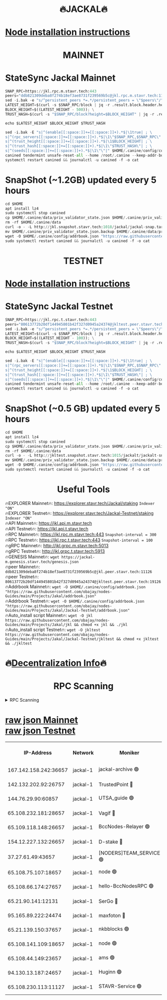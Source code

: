 <h1 align="center"> 🔥JACKAL🔥</h1>

[Node installation instructions](https://github.com/obajay/nodes-Guides/tree/main/Projects/Jakal)
=

<h1 align="center"> MAINNET</h1>

# StateSync Jackal Mainnet
```python
SNAP_RPC=https://jkl.rpc.m.stavr.tech:443
peers="ddb821309deba8f274b18ef3ae8731f239569b5c@jkl.rpc.m.stavr.tech:11126"
sed -i.bak -e "s/^persistent_peers *=.*/persistent_peers = \"$peers\"/" $HOME/.canine/config/config.toml
LATEST_HEIGHT=$(curl -s $SNAP_RPC/block | jq -r .result.block.header.height); \
BLOCK_HEIGHT=$((LATEST_HEIGHT - 500)); \
TRUST_HASH=$(curl -s "$SNAP_RPC/block?height=$BLOCK_HEIGHT" | jq -r .result.block_id.hash)

echo $LATEST_HEIGHT $BLOCK_HEIGHT $TRUST_HASH

sed -i.bak -E "s|^(enable[[:space:]]+=[[:space:]]+).*$|\1true| ; \
s|^(rpc_servers[[:space:]]+=[[:space:]]+).*$|\1\"$SNAP_RPC,$SNAP_RPC\"| ; \
s|^(trust_height[[:space:]]+=[[:space:]]+).*$|\1$BLOCK_HEIGHT| ; \
s|^(trust_hash[[:space:]]+=[[:space:]]+).*$|\1\"$TRUST_HASH\"| ; \
s|^(seeds[[:space:]]+=[[:space:]]+).*$|\1\"\"|" $HOME/.canine/config/config.toml
canined tendermint unsafe-reset-all --home /root/.canine --keep-addr-book
systemctl restart canined && journalctl -u canined -f -o cat
```
# SnapShot (~1.2GB) updated every 5 hours
```python
cd $HOME
apt install lz4
sudo systemctl stop canined
cp $HOME/.canine/data/priv_validator_state.json $HOME/.canine/priv_validator_state.json.backup
rm -rf $HOME/.canine/data
curl -o - -L http://jkl.snapshot.stavr.tech:1018/jackal/jackal-snap.tar.lz4 | lz4 -c -d - | tar -x -C $HOME/.canine --strip-components 2
mv $HOME/.canine/priv_validator_state.json.backup $HOME/.canine/data/priv_validator_state.json
wget -O $HOME/.canine/config/addrbook.json "https://raw.githubusercontent.com/obajay/nodes-Guides/main/Projects/Jakal/addrbook.json"
sudo systemctl restart canined && journalctl -u canined -f -o cat
```

<h1 align="center"> TESTNET</h1>

[Node installation instructions](https://github.com/obajay/nodes-Guides/tree/main/Projects/Jakal/Jackal-Testnet)
=

# StateSync Jackal Testnet
```python
SNAP_RPC=https://jkl.rpc.t.stavr.tech:443
peers="80613772b20df144945801b42f327d0945a24374@jkltest.peer.stavr.tech:19126"
sed -i.bak -e "s/^persistent_peers *=.*/persistent_peers = \"$peers\"/" $HOME/.canine/config/config.toml
LATEST_HEIGHT=$(curl -s $SNAP_RPC/block | jq -r .result.block.header.height); \
BLOCK_HEIGHT=$((LATEST_HEIGHT - 100)); \
TRUST_HASH=$(curl -s "$SNAP_RPC/block?height=$BLOCK_HEIGHT" | jq -r .result.block_id.hash)

echo $LATEST_HEIGHT $BLOCK_HEIGHT $TRUST_HASH

sed -i.bak -E "s|^(enable[[:space:]]+=[[:space:]]+).*$|\1true| ; \
s|^(rpc_servers[[:space:]]+=[[:space:]]+).*$|\1\"$SNAP_RPC,$SNAP_RPC\"| ; \
s|^(trust_height[[:space:]]+=[[:space:]]+).*$|\1$BLOCK_HEIGHT| ; \
s|^(trust_hash[[:space:]]+=[[:space:]]+).*$|\1\"$TRUST_HASH\"| ; \
s|^(seeds[[:space:]]+=[[:space:]]+).*$|\1\"\"|" $HOME/.canine/config/config.toml
canined tendermint unsafe-reset-all --home /root/.canine --keep-addr-book
systemctl restart canined && journalctl -u canined -f -o cat
```
# SnapShot (~0.5 GB) updated every 5 hours
```python
cd $HOME
apt install lz4
sudo systemctl stop canined
cp $HOME/.canine/data/priv_validator_state.json $HOME/.canine/priv_validator_state.json.backup
rm -rf $HOME/.canine/data
curl -o - -L http://jkltest.snapshot.stavr.tech:1015/jackalt/jackalt-snap.tar.lz4 | lz4 -c -d - | tar -x -C $HOME/.canine --strip-components 2
mv $HOME/.canine/priv_validator_state.json.backup $HOME/.canine/data/priv_validator_state.json
wget -O $HOME/.canine/config/addrbook.json "https://raw.githubusercontent.com/obajay/nodes-Guides/main/Projects/Jakal/Jackal-Testnet/addrbook.json"
sudo systemctl restart canined && journalctl -u canined -f -o cat
```

 <h1 align="center"> Useful Tools</h1>

🔥EXPLORER Mainnet🔥:      https://explorer.stavr.tech/Jackal/staking		        `Indexer "ON"` \
🔥EXPLORER Testnet🔥:      https://explorer.stavr.tech/Jackal-Testnet/staking     `Indexer "ON"` \
🔥API Mainnet🔥: 			 		 https://jkl.api.m.stavr.tech \
🔥API Testnet🔥: 			 		 https://jkl.api.t.stavr.tech \
🔥RPC Mainnet🔥:           https://jkl.rpc.m.stavr.tech:443              `Snapshot-interval = 300` \
🔥RPC Testnet🔥:           https://jkl.rpc.t.stavr.tech:443              `Snapshot-interval = 100` \
🔥gRPC Mainnet🔥:          http://jkl.grpc.m.stavr.tech:5013 \
🔥gRPC Testnet🔥:          http://jkl.grpc.t.stavr.tech:5913 \
🔥GENESIS Mainnet🔥:    `wget https://jackal-m.genesis.stavr.tech/genesis.json` \
🔥peer Mainnet🔥:					 `ddb821309deba8f274b18ef3ae8731f239569b5c@jkl.peer.stavr.tech:11126` \
🔥peer Testnet🔥:					 `80613772b20df144945801b42f327d0945a24374@jkltest.peer.stavr.tech:19126` \
🔥Addrbook Mainnet🔥:    ```wget -O $HOME/.canine/config/addrbook.json "https://raw.githubusercontent.com/obajay/nodes-Guides/main/Projects/Jakal/addrbook.json"``` \
🔥Addrbook Testnet🔥:    ```wget -O $HOME/.canine/config/addrbook.json "https://raw.githubusercontent.com/obajay/nodes-Guides/main/Projects/Jakal/Jackal-Testnet/addrbook.json"``` \
🔥Auto_install script Mainnet🔥: ```wget -O jkl https://raw.githubusercontent.com/obajay/nodes-Guides/main/Projects/Jakal/jkl && chmod +x jkl && ./jkl``` \
🔥Auto_install script Testnet🔥: ```wget -O jkltest https://raw.githubusercontent.com/obajay/nodes-Guides/main/Projects/Jakal/Jackal-Testnet/jkltest && chmod +x jkltest && ./jkltest```

🔥[Decentralization Info](https://github.com/obajay/StateSync-snapshots/tree/main/Projects/Jackal/Decentralization)🔥
=

<h1 align="center"> RPC Scanning</h1>

<details>
<summary>RPC Scanning</summary>

<h2 align="center"> We scan nodes in real time every 4 hours. And we provide the final result of RPC endpoints.
We cannot influence the operation of these nodes in any way. </h2>


```python
If Voting Power is higher than 0 --> then the Node is a validator of the network and may be subject to attack and be a potential threat to the chain.
```
```python
We marked such validators with a red symbol
```

</details>

[raw json Mainnet](https://rpc-check.jaclalm.stavr.tech/jaclalm/rpc-jaclalm-result.json) \
[raw json Testnet](https://github.com/obajay/StateSync-snapshots/tree/main/Projects/Jackal/Rpc-Check-Testnet)
=

<table><tr><th>IP-Address</th><th>Network</th><th>Moniker</th><th>Latest Block Height</th><th>Earliest Block Height</th><th>Catching Up</th><th>Tx Index</th><th>Voting Power</th><th>Scan Time</th></tr><tr><td>167.142.158.242:36657</td><td>jackal-1</td><td>jackal-archive 🟢</td><td>6730168</td><td>2770293</td><td>False</td><td>on</td><td>0</td><td>2024-03-04T05:17:50.042676424UTC</td></tr><tr><td>142.132.202.92:26757</td><td>jackal-1</td><td>TrustedPoint 🔴</td><td>6730160</td><td>6129401</td><td>False</td><td>on</td><td>291198</td><td>2024-03-04T05:17:03.104486893UTC</td></tr><tr><td>144.76.29.90:60857</td><td>jackal-1</td><td>UTSA_guide 🟢</td><td>6730166</td><td>6280001</td><td>False</td><td>on</td><td>0</td><td>2024-03-04T05:17:34.563537237UTC</td></tr><tr><td>65.108.232.181:28657</td><td>jackal-1</td><td>Vagif 🔴</td><td>6730167</td><td>6462201</td><td>False</td><td>off</td><td>60003</td><td>2024-03-04T05:17:39.274551905UTC</td></tr><tr><td>65.109.118.148:26657</td><td>jackal-1</td><td>BccNodes-Relayer 🟢</td><td>6687138</td><td>6489001</td><td>False</td><td>on</td><td>0</td><td>2024-03-04T05:17:32.309889276UTC</td></tr><tr><td>154.12.227.132:26657</td><td>jackal-1</td><td>D-stake 🔴</td><td>6730158</td><td>6591001</td><td>False</td><td>off</td><td>130261</td><td>2024-03-04T05:16:49.629721903UTC</td></tr><tr><td>37.27.61.49:43657</td><td>jackal-1</td><td>[NODERS]TEAM_SERVICE 🟢</td><td>6730157</td><td>6591201</td><td>False</td><td>on</td><td>0</td><td>2024-03-04T05:16:46.913208501UTC</td></tr><tr><td>65.108.75.107:18657</td><td>jackal-1</td><td>node 🟢</td><td>6730164</td><td>6616732</td><td>False</td><td>on</td><td>0</td><td>2024-03-04T05:17:21.837054675UTC</td></tr><tr><td>65.108.66.174:27657</td><td>jackal-1</td><td>hello-BccNodesRPC 🟢</td><td>6730166</td><td>6628401</td><td>False</td><td>on</td><td>0</td><td>2024-03-04T05:17:34.872605699UTC</td></tr><tr><td>65.21.90.141:12131</td><td>jackal-1</td><td>SerGo 🔴</td><td>6730159</td><td>6630159</td><td>False</td><td>off</td><td>51100</td><td>2024-03-04T05:16:58.754620802UTC</td></tr><tr><td>95.165.89.222:24474</td><td>jackal-1</td><td>maxfoton 🔴</td><td>6730167</td><td>6630167</td><td>False</td><td>off</td><td>117971</td><td>2024-03-04T05:17:39.669015473UTC</td></tr><tr><td>65.21.139.150:37657</td><td>jackal-1</td><td>nkbblocks 🟢</td><td>6730159</td><td>6639001</td><td>False</td><td>on</td><td>0</td><td>2024-03-04T05:16:58.438075864UTC</td></tr><tr><td>65.108.141.109:18657</td><td>jackal-1</td><td>node 🟢</td><td>6730158</td><td>6643057</td><td>False</td><td>on</td><td>0</td><td>2024-03-04T05:16:52.021252785UTC</td></tr><tr><td>65.108.44.149:23657</td><td>jackal-1</td><td>ams 🟢</td><td>6730167</td><td>6672643</td><td>False</td><td>on</td><td>0</td><td>2024-03-04T05:17:39.977319868UTC</td></tr><tr><td>94.130.13.187:24657</td><td>jackal-1</td><td>Huginn 🟢</td><td>6730168</td><td>6707772</td><td>False</td><td>on</td><td>0</td><td>2024-03-04T05:17:52.291922855UTC</td></tr><tr><td>65.108.230.113:11127</td><td>jackal-1</td><td>STAVR-Service 🟢</td><td>6730167</td><td>6729601</td><td>False</td><td>on</td><td>0</td><td>2024-03-04T05:17:42.335595491UTC</td></tr></table>
